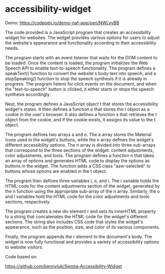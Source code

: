 # accessibility-widget

Demo: https://codepen.io/demo-naf-app/pen/NWLyyBB

The code provided is a JavaScript program that creates an accessibility widget for websites. The widget provides various options for users to adjust the website's appearance and functionality according to their accessibility needs.

The program starts with an event listener that waits for the DOM content to be loaded. Once the content is loaded, the program initializes the Web Speech API to enable text-to-speech functionality. The program defines a speakText() function to convert the website's body text into speech, and a stopSpeaking() function to stop the speech synthesis if it is already in progress. The program listens for click events on the document, and when the "text-to-speech" button is clicked, it either starts or stops the speech synthesis accordingly.

Next, the program defines a JavaScript object t that stores the accessibility widget's states. It then defines a function e that stores the t object as a cookie in the user's browser. It also defines a function s that retrieves the t object from the cookie, and if the cookie exists, it assigns its value to the t object.

The program defines two arrays a and n. The a array stores the Material icons used in the widget's buttons, while the n array defines the widget's different accessibility options. The n array is divided into three sub-arrays that correspond to the three sections of the widget: content adjustments, color adjustments, and tools. The program defines a function n that takes an array of options and generates HTML code to display the options as buttons in the widget. The function adds a CSS class "asw-selected" to buttons whose options are enabled in the t object.

The program then defines three variables i, o, and l. The i variable holds the HTML code for the content adjustments section of the widget, generated by the n function using the appropriate sub-array of the n array. Similarly, the o and l variables hold the HTML code for the color adjustments and tools sections, respectively.

The program creates a new div element r and sets its innerHTML property to a string that concatenates the HTML code for the widget's different sections. The string also includes CSS code that styles the widget's appearance, such as the position, size, and color of its various components.

Finally, the program appends the r element to the document's body. The widget is now fully functional and provides a variety of accessibility options to website visitors.

Code based on: 

https://github.com/bennyluk/Sienna-Accessibility-Widget
